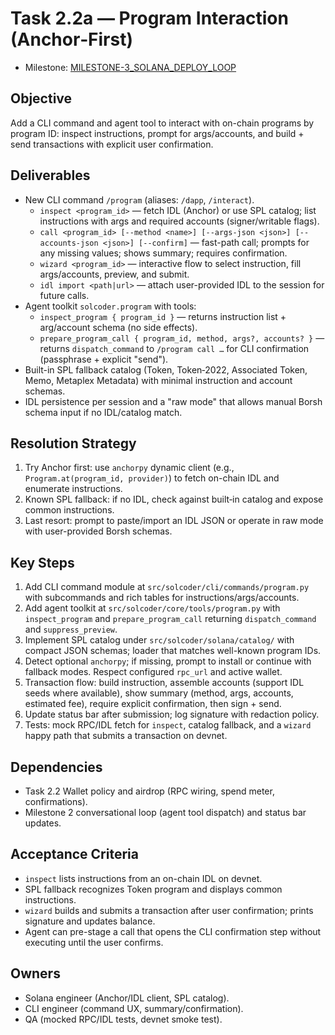 # Task 2.2a — Program Interaction (Anchor‑First)

- Milestone: [MILESTONE-3_SOLANA_DEPLOY_LOOP](../milestones/MILESTONE-3_SOLANA_DEPLOY_LOOP.md)

## Objective
Add a CLI command and agent tool to interact with on-chain programs by program ID: inspect instructions, prompt for args/accounts, and build + send transactions with explicit user confirmation.

## Deliverables
- New CLI command `/program` (aliases: `/dapp`, `/interact`).
  - `inspect <program_id>` — fetch IDL (Anchor) or use SPL catalog; list instructions with args and required accounts (signer/writable flags).
  - `call <program_id> [--method <name>] [--args-json <json>] [--accounts-json <json>] [--confirm]` — fast-path call; prompts for any missing values; shows summary; requires confirmation.
  - `wizard <program_id>` — interactive flow to select instruction, fill args/accounts, preview, and submit.
  - `idl import <path|url>` — attach user-provided IDL to the session for future calls.
- Agent toolkit `solcoder.program` with tools:
  - `inspect_program { program_id }` — returns instruction list + arg/account schema (no side effects).
  - `prepare_program_call { program_id, method, args?, accounts? }` — returns `dispatch_command` to `/program call …` for CLI confirmation (passphrase + explicit "send").
- Built-in SPL fallback catalog (Token, Token‑2022, Associated Token, Memo, Metaplex Metadata) with minimal instruction and account schemas.
- IDL persistence per session and a "raw mode" that allows manual Borsh schema input if no IDL/catalog match.

## Resolution Strategy
1. Try Anchor first: use `anchorpy` dynamic client (e.g., `Program.at(program_id, provider)`) to fetch on-chain IDL and enumerate instructions.
2. Known SPL fallback: if no IDL, check against built‑in catalog and expose common instructions.
3. Last resort: prompt to paste/import an IDL JSON or operate in raw mode with user-provided Borsh schemas.

## Key Steps
1. Add CLI command module at `src/solcoder/cli/commands/program.py` with subcommands and rich tables for instructions/args/accounts.
2. Add agent toolkit at `src/solcoder/core/tools/program.py` with `inspect_program` and `prepare_program_call` returning `dispatch_command` and `suppress_preview`.
3. Implement SPL catalog under `src/solcoder/solana/catalog/` with compact JSON schemas; loader that matches well-known program IDs.
4. Detect optional `anchorpy`; if missing, prompt to install or continue with fallback modes. Respect configured `rpc_url` and active wallet.
5. Transaction flow: build instruction, assemble accounts (support IDL seeds where available), show summary (method, args, accounts, estimated fee), require explicit confirmation, then sign + send.
6. Update status bar after submission; log signature with redaction policy.
7. Tests: mock RPC/IDL fetch for `inspect`, catalog fallback, and a `wizard` happy path that submits a transaction on devnet.

## Dependencies
- Task 2.2 Wallet policy and airdrop (RPC wiring, spend meter, confirmations).
- Milestone 2 conversational loop (agent tool dispatch) and status bar updates.

## Acceptance Criteria
- `inspect` lists instructions from an on-chain IDL on devnet.
- SPL fallback recognizes Token program and displays common instructions.
- `wizard` builds and submits a transaction after user confirmation; prints signature and updates balance.
- Agent can pre-stage a call that opens the CLI confirmation step without executing until the user confirms.

## Owners
- Solana engineer (Anchor/IDL client, SPL catalog).
- CLI engineer (command UX, summary/confirmation).
- QA (mocked RPC/IDL tests, devnet smoke test).


